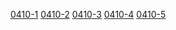 [0410-1](https://cdn.jsdelivr.net/gh/catend/1/0410/ghjns.7z.001)  [0410-2](https://cdn.jsdelivr.net/gh/catend/1/0410/ghjns.7z.002)  [0410-3](https://cdn.jsdelivr.net/gh/catend/1/0410/ghjns.7z.003)  [0410-4](https://cdn.jsdelivr.net/gh/catend/1/0410/ghjns.7z.004)  [0410-5](https://cdn.jsdelivr.net/gh/catend/1/0410/ghjns.7z.005)
